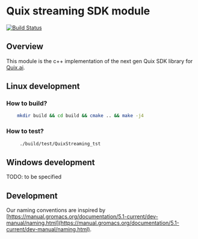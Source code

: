 # Quix streaming SDK module

[![Build Status](https://dev.azure.com/quix-analytics/Quix%20streams/_apis/build/status/quixai.quix-streams?branchName=main)](https://dev.azure.com/quix-analytics/Quix%20streams/_build/latest?definitionId=51&branchName=main)

## Overview

This module is the c++ implementation of the next gen Quix SDK library for [Quix.ai](https://quix.ai/).

## Linux development

### How to build?

```sh
    mkdir build && cd build && cmake .. && make -j4
```

### How to test?

```sh
     ./build/test/QuixStreaming_tst  
```

## Windows development

TODO: to be specified


## Development

Our naming conventions are inspired by [https://manual.gromacs.org/documentation/5.1-current/dev-manual/naming.html](https://manual.gromacs.org/documentation/5.1-current/dev-manual/naming.html).

